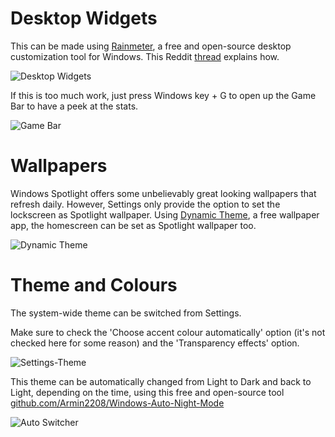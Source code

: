# Desktop Widgets

This can be made using [Rainmeter](https://www.rainmeter.net/), a free and open-source desktop customization tool for Windows. This Reddit [thread](https://www.reddit.com/r/Rainmeter/comments/eva9on/my_take_in_minimalism/) explains how.

![Desktop Widgets](https://github.com/rashil2000/Fluent-Customization/blob/master/Desktop/Desktop%202020.01.28%20-%2023.58.51.jpg)

If this is too much work, just press Windows key + G to open up the Game Bar to have a peek at the stats.

![Game Bar](https://github.com/rashil2000/Fluent-Customization/blob/master/Desktop/Screenshot%20(95).png)

# Wallpapers

Windows Spotlight offers some unbelievably great looking wallpapers that refresh daily. However, Settings only provide the option to set the lockscreen as Spotlight wallpaper. Using [Dynamic Theme](https://www.microsoft.com/en-us/p/dynamic-theme/9nblggh1zbkw?&activetab=pivot:overviewtab), a free wallpaper app, the homescreen can be set as Spotlight wallpaper too.

![Dynamic Theme](https://github.com/rashil2000/Fluent-Customization/blob/master/Desktop/Screenshot%20(158).png)

# Theme and Colours

The system-wide theme can be switched from Settings.

Make sure to check the 'Choose accent colour automatically' option (it's not checked here for some reason) and the 'Transparency effects' option.

![Settings-Theme](https://github.com/rashil2000/Fluent-Customization/blob/master/Desktop/Screenshot%20(132).png)

This theme can be automatically changed from Light to Dark and back to Light, depending on the time, using this free and open-source tool [github.com/Armin2208/Windows-Auto-Night-Mode](https://github.com/Armin2208/Windows-Auto-Night-Mode) 

![Auto Switcher](https://github.com/rashil2000/Fluent-Customization/blob/master/Desktop/Screenshot%20(160).png)
